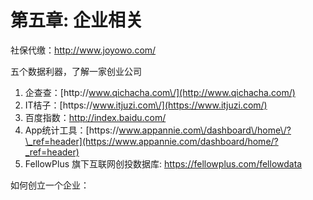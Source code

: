 # 第五章: 企业相关

社保代缴：http://www.joyowo.com/

五个数据利器，了解一家创业公司

1. 企查查：[http:\/\/www.qichacha.com\/](http://www.qichacha.com/)
2. IT桔子：[https:\/\/www.itjuzi.com\/](https://www.itjuzi.com/)
3. 百度指数：[http:\/\/index.baidu.com\/](http://index.baidu.com/)
4. App统计工具：[https:\/\/www.appannie.com\/dashboard\/home\/?\_ref=header](https://www.appannie.com/dashboard/home/?_ref=header)
5. FellowPlus 旗下互联网创投数据库: [https:\/\/fellowplus.com\/fellowdata](https://fellowplus.com/fellowdata)

如何创立一个企业：

